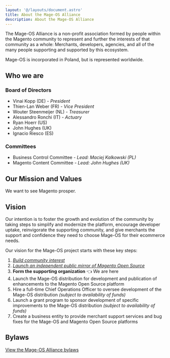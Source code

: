 ```yaml
---
layout: '@/layouts/document.astro'
title: About the Mage-OS Alliance
description: About the Mage-OS Alliance
---
```


The Mage-OS Alliance is a non-profit association formed by people within the Magento community to represent and further the interests of that community as a whole: Merchants, developers, agencies, and all of the many people supporting and supported by this ecosystem.

Mage-OS is incorporated in Poland, but is represented worldwide.

## Who we are

### Board of Directors

- Vinai Kopp (DE) - *President*
- Thien-Lan Weber (FR) - *Vice President*
- Wouter Steenmeijer (NL) - *Treasurer*
- Alessandro Ronchi (IT) - *Actuary*
- Ryan Hoerr (US)
- John Hughes (UK)
- Ignacio Riesco (ES)

### Committees

- Business Control Committee - *Lead: Maciej Kalkowski (PL)*
- Magento Content Committee - *Lead: John Hughes (UK)*

## Our Mission and Values

We want to see Magento prosper.

## Vision

Our intention is to foster the growth and evolution of the community by taking steps to simplify and modernize the platform, encourage developer uptake, reinvigorate the supporting community, and give merchants the support and confidence they need to choose Mage-OS for their ecommerce needs.

Our vision for the Mage-OS project starts with these key steps:

1. *[Build community interest](/blog/the-future-of-magento)*
2. *[Launch an independent public mirror of Magento Open Source](/blog/mage-os-update-2022-week-11)*
3. **Form the supporting organization** 👈 We are here
4. Launch the Mage-OS distribution for development and publication of enhancements to the Magento Open Source platform
5. Hire a full-time Chief Operations Officer to oversee development of the Mage-OS distribution *(subject to availability of funds)*
6. Launch a grant program to sponsor development of specific improvements to the Mage-OS distribution *(subject to availability of funds)*
7. Create a business entity to provide merchant support services and bug fixes for the Mage-OS and Magento Open Source platforms

## Bylaws

[View the Mage-OS Alliance bylaws](/organization/bylaws)
